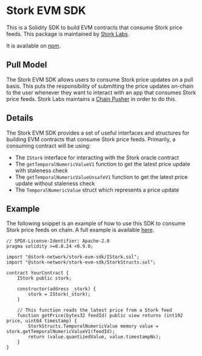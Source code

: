 # Stork EVM SDK

This is a Solidity SDK to build EVM contracts that consume Stork price feeds. This package is maintained by [Stork Labs](https://stork.network).

It is available on [npm](https://www.npmjs.com/package/@stork-network/stork-evm-sdk).

## Pull Model

The Stork EVM SDK allows users to consume Stork price updates on a pull basis. This puts the responsibility of submitting the price updates on-chain to the user whenever they want to interact with an app that consumes Stork price feeds. Stork Labs maintains a [Chain Pusher](https://github.com/stork-oracle/stork-external/tree/main/apps/docs/chain_pusher.md) in order to do this.

## Details

The Stork EVM SDK provides a set of useful interfaces and structures for building EVM contracts that consume Stork price feeds. Primarily, a consuming contract will be using:

- The `IStork` interface for interacting with the Stork oracle contract
- The `getTemporalNumericValueV1` function to get the latest price update with staleness check
- The `getTemporalNumericValueUnsafeV1` function to get the latest price update without staleness check
- The `TemporalNumericValue` struct which represents a price update

## Example

The following snippet is an example of how to use this SDK to consume Stork price feeds on chain. A full example is available [here](https://github.com/stork-oracle/stork-external/tree/main/chains/evm/examples/stork).

```solidity
// SPDX-License-Identifier: Apache-2.0
pragma solidity >=0.8.24 <0.9.0;

import "@stork-network/stork-evm-sdk/IStork.sol";
import "@stork-network/stork-evm-sdk/StorkStructs.sol";

contract YourContract {
    IStork public stork;
    
    constructor(address _stork) {
        stork = IStork(_stork);
    }
    
    // This function reads the latest price from a Stork feed
    function getPrice(bytes32 feedId) public view returns (int192 price, uint64 timestamp) {
        StorkStructs.TemporalNumericValue memory value = stork.getTemporalNumericValueV1(feedId);
        return (value.quantizedValue, value.timestampNs);
    }
}
